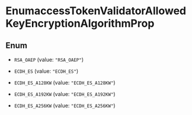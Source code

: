 

# EnumaccessTokenValidatorAllowedKeyEncryptionAlgorithmProp

## Enum


* `RSA_OAEP` (value: `"RSA_OAEP"`)

* `ECDH_ES` (value: `"ECDH_ES"`)

* `ECDH_ES_A128KW` (value: `"ECDH_ES_A128KW"`)

* `ECDH_ES_A192KW` (value: `"ECDH_ES_A192KW"`)

* `ECDH_ES_A256KW` (value: `"ECDH_ES_A256KW"`)



